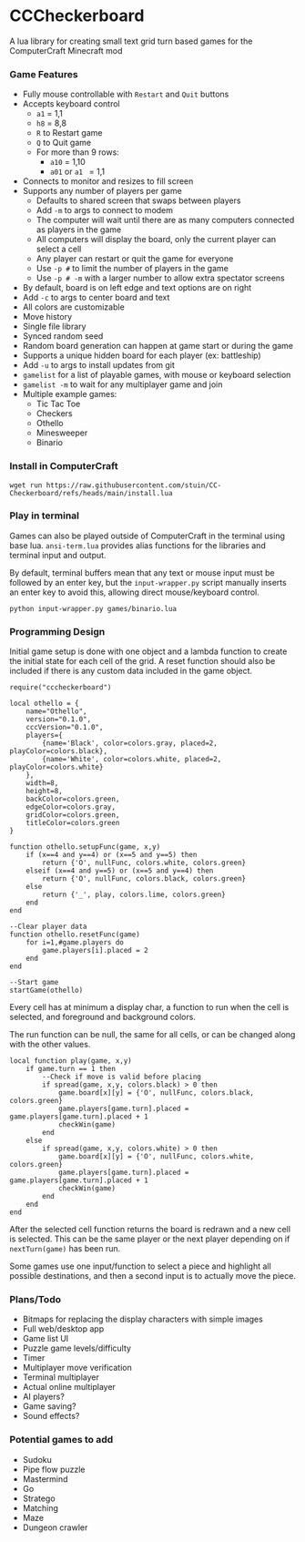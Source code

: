 # CCCheckerboard

A lua library for creating small text grid turn based games for the ComputerCraft Minecraft mod

### Game Features

- Fully mouse controllable with `Restart` and `Quit` buttons
- Accepts keyboard control
	- `a1` = 1,1
	- `h8` = 8,8
	- `R` to Restart game
	- `Q` to Quit game
	- For more than 9 rows:
		- `a10` = 1,10 
		- `a01` or `a1 ` = 1,1
- Connects to monitor and resizes to fill screen
- Supports any number of players per game
	- Defaults to shared screen that swaps between players
	- Add `-m` to args to connect to modem
	- The computer will wait until there are as many computers connected as players in the game
	- All computers will display the board, only the current player can select a cell
	- Any player can restart or quit the game for everyone
	- Use `-p #` to limit the number of players in the game
	- Use `-p # -m` with a larger number to allow extra spectator screens
- By default, board is on left edge and text options are on right
- Add `-c` to args to center board and text
- All colors are customizable
- Move history
- Single file library
- Synced random seed
- Random board generation can happen at game start or during the game
- Supports a unique hidden board for each player (ex: battleship)
- Add `-u` to args to install updates from git
- `gamelist` for a list of playable games, with mouse or keyboard selection
- `gamelist -m` to wait for any multiplayer game and join
- Multiple example games:
	- Tic Tac Toe
	- Checkers
	- Othello
	- Minesweeper
	- Binario

### Install in ComputerCraft

```
wget run https://raw.githubusercontent.com/stuin/CC-Checkerboard/refs/heads/main/install.lua
```

### Play in terminal

Games can also be played outside of ComputerCraft in the terminal using base lua. `ansi-term.lua` provides alias functions for the libraries and terminal input and output.

By default, terminal buffers mean that any text or mouse input must be followed by an enter key, but the `input-wrapper.py` script manually inserts an enter key to avoid this, allowing direct mouse/keyboard control.

```
python input-wrapper.py games/binario.lua
```

### Programming Design

Initial game setup is done with one object and a lambda function to create the initial state for each cell of the grid. A reset function should also be included if there is any custom data included in the game object.

```
require("cccheckerboard")

local othello = {
	name="Othello",
	version="0.1.0",
	cccVersion="0.1.0",
	players={
		{name='Black', color=colors.gray, placed=2, playColor=colors.black},
		{name='White', color=colors.white, placed=2, playColor=colors.white}
	},
	width=8,
	height=8,
	backColor=colors.green,
	edgeColor=colors.gray,
	gridColor=colors.green,
	titleColor=colors.green
}

function othello.setupFunc(game, x,y)
	if (x==4 and y==4) or (x==5 and y==5) then
		return {'O', nullFunc, colors.white, colors.green}
	elseif (x==4 and y==5) or (x==5 and y==4) then
		return {'O', nullFunc, colors.black, colors.green}
	else
		return {'_', play, colors.lime, colors.green}
	end
end

--Clear player data
function othello.resetFunc(game)
	for i=1,#game.players do
		game.players[i].placed = 2
	end
end

--Start game
startGame(othello)
```

Every cell has at minimum a display char, a function to run when the cell is selected, and foreground and background colors.

The run function can be null, the same for all cells, or can be changed along with the other values.

```
local function play(game, x,y)
	if game.turn == 1 then
		--Check if move is valid before placing
		if spread(game, x,y, colors.black) > 0 then
			game.board[x][y] = {'O', nullFunc, colors.black, colors.green}
			game.players[game.turn].placed = game.players[game.turn].placed + 1
			checkWin(game)
		end
	else
		if spread(game, x,y, colors.white) > 0 then
			game.board[x][y] = {'O', nullFunc, colors.white, colors.green}
			game.players[game.turn].placed = game.players[game.turn].placed + 1
			checkWin(game)
		end
	end
end
```

After the selected cell function returns the board is redrawn and a new cell is selected. This can be the same player or the next player depending on if `nextTurn(game)` has been run.

Some games use one input/function to select a piece and highlight all possible destinations, and then a second input is to actually move the piece.

### Plans/Todo

- Bitmaps for replacing the display characters with simple images
- Full web/desktop app
- Game list UI
- Puzzle game levels/difficulty
- Timer
- Multiplayer move verification
- Terminal multiplayer
- Actual online multiplayer
- AI players?
- Game saving?
- Sound effects?

### Potential games to add

- Sudoku
- Pipe flow puzzle
- Mastermind
- Go
- Stratego
- Matching
- Maze
- Dungeon crawler
